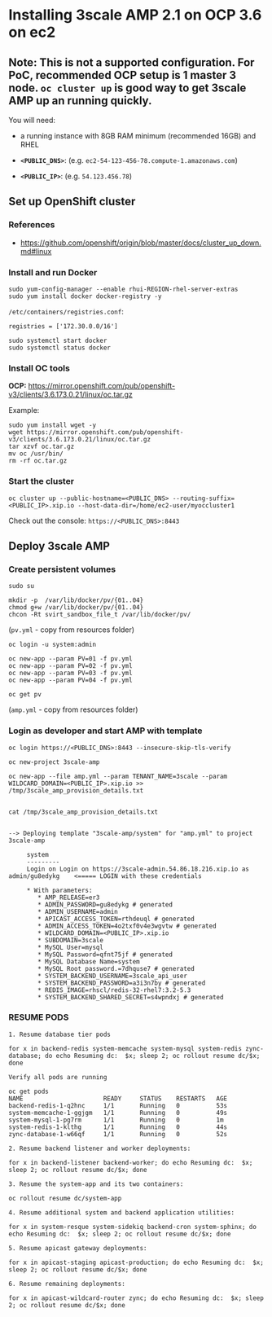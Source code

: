 # Installing 3scale AMP 2.1 on OCP 3.6 on ec2

## Note: This is not a supported configuration. For PoC, recommended OCP setup is 1 master 3 node. `oc cluster up` is good way to get 3scale AMP up an running quickly.

You will need:

- a running instance with 8GB RAM minimum (recommended 16GB) and RHEL

- **`<PUBLIC_DNS>`**: (e.g. `ec2-54-123-456-78.compute-1.amazonaws.com`)

- **`<PUBLIC_IP>`**: (e.g. `54.123.456.78`)

## Set up OpenShift cluster 

### References

- https://github.com/openshift/origin/blob/master/docs/cluster_up_down.md#linux

### Install and run Docker

```
sudo yum-config-manager --enable rhui-REGION-rhel-server-extras
sudo yum install docker docker-registry -y
```

`/etc/containers/registries.conf`:
```
registries = ['172.30.0.0/16']
```
```
sudo systemctl start docker
sudo systemctl status docker
```

### Install OC tools

**OCP:** https://mirror.openshift.com/pub/openshift-v3/clients/3.6.173.0.21/linux/oc.tar.gz

Example:
```
sudo yum install wget -y
wget https://mirror.openshift.com/pub/openshift-v3/clients/3.6.173.0.21/linux/oc.tar.gz
tar xzvf oc.tar.gz
mv oc /usr/bin/
rm -rf oc.tar.gz
```

### Start the cluster

```
oc cluster up --public-hostname=<PUBLIC_DNS> --routing-suffix=<PUBLIC_IP>.xip.io --host-data-dir=/home/ec2-user/myoccluster1
```

Check out the console:
`https://<PUBLIC_DNS>:8443`

## Deploy 3scale AMP

### Create persistent volumes

```
sudo su

mkdir -p  /var/lib/docker/pv/{01..04}
chmod g+w /var/lib/docker/pv/{01..04}
chcon -Rt svirt_sandbox_file_t /var/lib/docker/pv/
```

(`pv.yml` - copy from resources folder)

```
oc login -u system:admin

oc new-app --param PV=01 -f pv.yml
oc new-app --param PV=02 -f pv.yml
oc new-app --param PV=03 -f pv.yml
oc new-app --param PV=04 -f pv.yml

oc get pv
```

(`amp.yml` - copy from resources folder)


### Login as developer and start AMP with template


```
oc login https://<PUBLIC_DNS>:8443 --insecure-skip-tls-verify

oc new-project 3scale-amp

oc new-app --file amp.yml --param TENANT_NAME=3scale --param WILDCARD_DOMAIN=<PUBLIC_IP>.xip.io >> /tmp/3scale_amp_provision_details.txt
```

```

cat /tmp/3scale_amp_provision_details.txt


--> Deploying template "3scale-amp/system" for "amp.yml" to project 3scale-amp

     system
     ---------
     Login on Login on https://3scale-admin.54.86.18.216.xip.io as admin/gu8edykg    <===== LOGIN with these credentials

     * With parameters:
        * AMP_RELEASE=er3
        * ADMIN_PASSWORD=gu8edykg # generated
        * ADMIN_USERNAME=admin
        * APICAST_ACCESS_TOKEN=rthdeuql # generated
        * ADMIN_ACCESS_TOKEN=4o2txf0v4e3wgvtw # generated
        * WILDCARD_DOMAIN=<PUBLIC_IP>.xip.io
        * SUBDOMAIN=3scale
        * MySQL User=mysql
        * MySQL Password=qfnt75jf # generated
        * MySQL Database Name=system
        * MySQL Root password.=7dhquse7 # generated
        * SYSTEM_BACKEND_USERNAME=3scale_api_user
        * SYSTEM_BACKEND_PASSWORD=a3i3n7by # generated
        * REDIS_IMAGE=rhscl/redis-32-rhel7:3.2-5.3
        * SYSTEM_BACKEND_SHARED_SECRET=s4wpndxj # generated
```

### RESUME PODS

```
1. Resume database tier pods

for x in backend-redis system-memcache system-mysql system-redis zync-database; do echo Resuming dc:  $x; sleep 2; oc rollout resume dc/$x; done

Verify all pods are running

oc get pods
NAME                      READY     STATUS    RESTARTS   AGE
backend-redis-1-q2hnc     1/1       Running   0          53s
system-memcache-1-ggjgm   1/1       Running   0          49s
system-mysql-1-pg7rm      1/1       Running   0          1m
system-redis-1-klthg      1/1       Running   0          44s
zync-database-1-w66qf     1/1       Running   0          52s
```

```
2. Resume backend listener and worker deployments:

for x in backend-listener backend-worker; do echo Resuming dc:  $x; sleep 2; oc rollout resume dc/$x; done
```

```
3. Resume the system-app and its two containers:

oc rollout resume dc/system-app
```

```
4. Resume additional system and backend application utilities:

for x in system-resque system-sidekiq backend-cron system-sphinx; do echo Resuming dc:  $x; sleep 2; oc rollout resume dc/$x; done
```

```
5. Resume apicast gateway deployments:

for x in apicast-staging apicast-production; do echo Resuming dc:  $x; sleep 2; oc rollout resume dc/$x; done
```

```
6. Resume remaining deployments:

for x in apicast-wildcard-router zync; do echo Resuming dc:  $x; sleep 2; oc rollout resume dc/$x; done
```